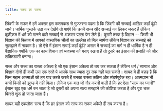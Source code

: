 ```yaml
---
title: सच्च का रास्ता
---
```

ज़िंदगी के सफर में हमें अक्सर इस कशमकश से गुज्ज़रना पढता है कि ज़िंदगी की सच्चाई आख़िर कहाँ ढूंढी जाये। धार्मिक पुस्तकें उठा कर देखेंगे तो पाएंगे कि उनमें सच्च और सच्चाई का ज़िकर जरूर है लेकिन हक़ीक़त में धर्म को मानने वाले सच्चाई से अकसर पल्ला फेर लेते हैं। दूसरी तरफ है विज्ञान -- किसी भी विज्ञान की किताब में आपको वास्तविक चीज़ों का उल्लेख तो मिल जायेगा लेकिन विज्ञान हर सच्चाई को सुलझाने में नाकाम है। तो ऐसे में इंसान सचाई कहाँ ढूंढें? असल में सच्चाई का मार्ग न ही धार्मिक है न ही वैज्ञानिक क्योंकि एक का काम विधान एवं व्यवस्था को बनाए रखना है तो दुसरे का इंसान की प्रजाति को और शक्तिशाली बनाना। 

सच्च और सच्च का रास्ता अकेला है जो एक इंसान अकेला तो तय कर सकता है लेकिन धर्म / सामाज और विज्ञान दोनों ही कभी उस एक रस्ते पे आपके साथ ज्यादा दूर तक नहीं चल सकते। शायद ये ही वज़ह है कि जिन महान आत्माओं को हम याद करते करते हैं उनका रास्ता कठिन और संघर्षपूर्वक रहा। आत्मज्ञान भी कभी किसी को झुण्ड में नहीं मिला। लेकिन एक बात जो गौर करनी वाली है कि हर ऐसा "सत्य का ग्यानी" इंसान खुद एक धर्म बन जाता है जो दूसरों को अपना सत्य समझाने की कोशिश करता है और पूरा चक्र फिरसे शुरू हो जाता जाता है। 

शायद यही एकलौता सत्य है कि हर इंसान को सत्य का सफर अकेले ही तय करना है। 